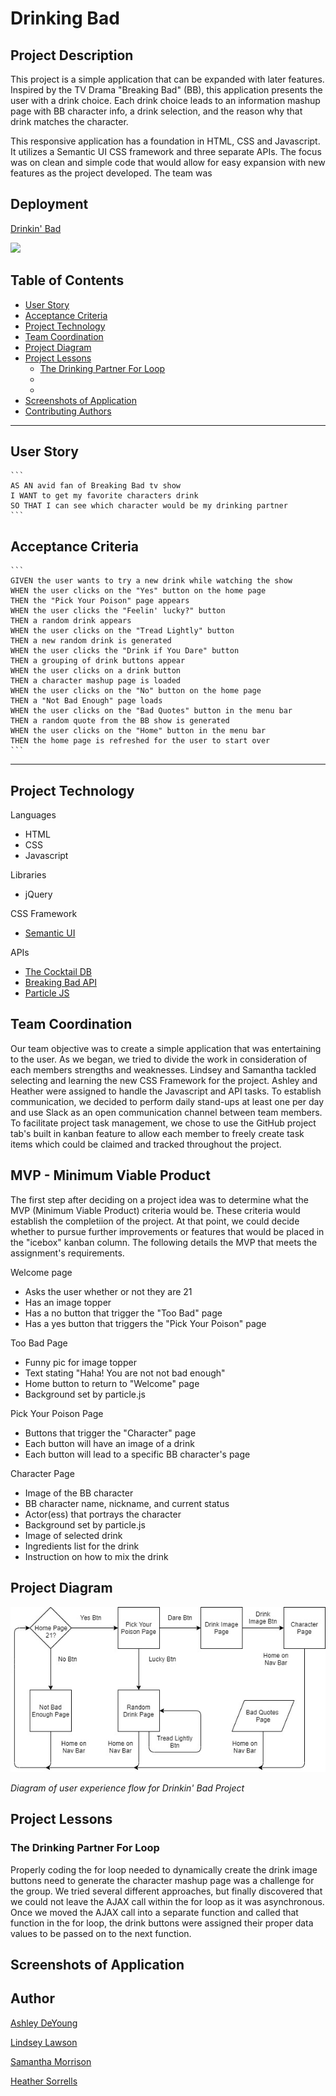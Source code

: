 # Drinking Bad

## Project Description

This project is a simple application that can be expanded with later features. Inspired by the TV Drama "Breaking Bad" (BB), this application presents the user with a drink choice. Each drink choice leads to an information mashup page with BB character info, a drink selection, and the reason why that drink matches the character.

This responsive application has a foundation in HTML, CSS and Javascript. It utilizes a Semantic UI CSS framework and three separate APIs. The focus was on clean and simple code that would allow for easy expansion with new features as the project developed. The team was 

## Deployment

  [Drinkin' Bad](https://hlsorrells.github.io/Drinking-Bad/)

  ![](assets/images/.gif)

## Table of Contents

  * [User Story](#user-story)
  * [Acceptance Criteria](#acceptance-criteria)
  * [Project Technology](#project-technology)
  * [Team Coordination](#team-coordination)
  * [Project Diagram](#project-diagram)
  * [Project Lessons](#project-lessons)
    * [The Drinking Partner For Loop](#the-drinking-partner-for-loop)
    * [](#)
    * [](#)
  * [Screenshots of Application](#screenshots-of-application)
  * [Contributing Authors](#contributing-authors)

----

  ## User Story

    ```
    AS AN avid fan of Breaking Bad tv show
    I WANT to get my favorite characters drink
    SO THAT I can see which character would be my drinking partner
    ```

  ## Acceptance Criteria

    ```
    GIVEN the user wants to try a new drink while watching the show
    WHEN the user clicks on the "Yes" button on the home page
    THEN the "Pick Your Poison" page appears
    WHEN the user clicks the "Feelin' lucky?" button
    THEN a random drink appears
    WHEN the user clicks on the "Tread Lightly" button
    THEN a new random drink is generated
    WHEN the user clicks the "Drink if You Dare" button
    THEN a grouping of drink buttons appear
    WHEN the user clicks on a drink button
    THEN a character mashup page is loaded
    WHEN the user clicks on the "No" button on the home page
    THEN a "Not Bad Enough" page loads
    WHEN the user clicks on the "Bad Quotes" button in the menu bar
    THEN a random quote from the BB show is generated
    WHEN the user clicks on the "Home" button in the menu bar
    THEN the home page is refreshed for the user to start over
    ```

----

## Project Technology

Languages
- HTML
- CSS
- Javascript

Libraries
- jQuery

CSS Framework
- [Semantic UI](semantic-ui.com)

APIs
- [The Cocktail DB](https://www.thecocktaildb.com/api.php)
- [Breaking Bad API](https://www.breakingbadapi.com/api/)
- [Particle JS](https://www.particle.js)

## Team Coordination
Our team objective was to create a simple application that was entertaining to the user. As we began, we tried to divide the work in consideration of each members strengths and weaknesses. Lindsey and Samantha tackled selecting and learning the new CSS Framework for the project. Ashley and Heather were assigned to handle the Javascript and API tasks. To establish communication, we decided to perform daily stand-ups at least one per day and use Slack as an open communication channel between team members. To facilitate project task management, we chose to use the GitHub project tab's built in kanban feature to allow each member to freely create task items which could be claimed and tracked throughout the project.

## MVP - Minimum Viable Product
The first step after deciding on a project idea was to determine what the MVP (Minimum Viable Product) criteria would be. These criteria would establish the completiion of the project. At that point, we could decide whether to pursue further improvements or features that would be placed in the "icebox" kanban column. The following details the MVP that meets the assignment's requirements.

Welcome page
- Asks the user whether or not they are 21
- Has an image topper
- Has a no button that trigger the "Too Bad" page
- Has a yes button that triggers the "Pick Your Poison" page

Too Bad Page
- Funny pic for image topper
- Text stating "Haha! You are not not bad enough"
- Home button to return to "Welcome" page
- Background set by particle.js

Pick Your Poison Page
- Buttons that trigger the "Character" page
- Each button will have an image of a drink
- Each button will lead to a specific BB character's page

Character Page
- Image of the BB character
- BB character name, nickname, and current status
- Actor(ess) that portrays the character
- Background set by particle.js
- Image of selected drink
- Ingredients list for the drink
- Instruction on how to mix the drink

## Project Diagram

![Drinkin' Bad Project Diagram](assets/image/drinkin_bad_project2.jpg)

*Diagram of user experience flow for Drinkin' Bad Project*

## Project Lessons

### The Drinking Partner For Loop
Properly coding the for loop needed to dynamically create the drink image buttons need to generate the character mashup page was a challenge for the group. We tried several different approaches, but finally discovered that we could not leave the AJAX call within the for loop as it was asynchronous. Once we moved the AJAX call into a separate function and called that function in the for loop, the drink buttons were assigned their proper data values to be passed on to the next function.

## Screenshots of Application

## Author

[Ashley DeYoung](@ashleydeyoung)

[Lindsey Lawson](@lynseahoss)

[Samantha Morrison](@sm-pixel)

[Heather Sorrells](@Hlsorrells)